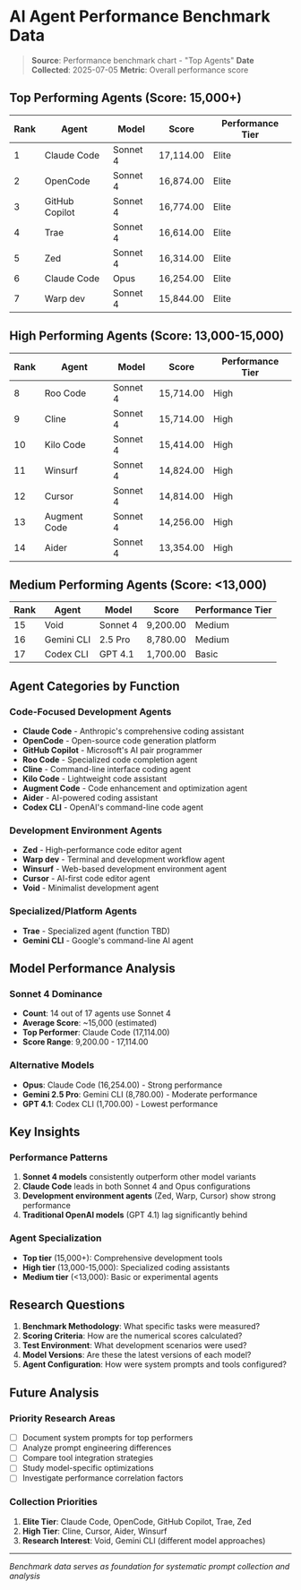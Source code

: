# AI Agent Performance Benchmark Data

> **Source**: Performance benchmark chart - "Top Agents"
> **Date Collected**: 2025-07-05
> **Metric**: Overall performance score

## Top Performing Agents (Score: 15,000+)

| Rank | Agent | Model | Score | Performance Tier |
|------|-------|-------|-------|------------------|
| 1 | Claude Code | Sonnet 4 | 17,114.00 | Elite |
| 2 | OpenCode | Sonnet 4 | 16,874.00 | Elite |
| 3 | GitHub Copilot | Sonnet 4 | 16,774.00 | Elite |
| 4 | Trae | Sonnet 4 | 16,614.00 | Elite |
| 5 | Zed | Sonnet 4 | 16,314.00 | Elite |
| 6 | Claude Code | Opus | 16,254.00 | Elite |
| 7 | Warp dev | Sonnet 4 | 15,844.00 | Elite |

## High Performing Agents (Score: 13,000-15,000)

| Rank | Agent | Model | Score | Performance Tier |
|------|-------|-------|-------|------------------|
| 8 | Roo Code | Sonnet 4 | 15,714.00 | High |
| 9 | Cline | Sonnet 4 | 15,714.00 | High |
| 10 | Kilo Code | Sonnet 4 | 15,414.00 | High |
| 11 | Winsurf | Sonnet 4 | 14,824.00 | High |
| 12 | Cursor | Sonnet 4 | 14,814.00 | High |
| 13 | Augment Code | Sonnet 4 | 14,256.00 | High |
| 14 | Aider | Sonnet 4 | 13,354.00 | High |

## Medium Performing Agents (Score: <13,000)

| Rank | Agent | Model | Score | Performance Tier |
|------|-------|-------|-------|------------------|
| 15 | Void | Sonnet 4 | 9,200.00 | Medium |
| 16 | Gemini CLI | 2.5 Pro | 8,780.00 | Medium |
| 17 | Codex CLI | GPT 4.1 | 1,700.00 | Basic |

## Agent Categories by Function

### Code-Focused Development Agents
- **Claude Code** - Anthropic's comprehensive coding assistant
- **OpenCode** - Open-source code generation platform
- **GitHub Copilot** - Microsoft's AI pair programmer
- **Roo Code** - Specialized code completion agent
- **Cline** - Command-line interface coding agent
- **Kilo Code** - Lightweight code assistant
- **Augment Code** - Code enhancement and optimization agent
- **Aider** - AI-powered coding assistant
- **Codex CLI** - OpenAI's command-line code agent

### Development Environment Agents
- **Zed** - High-performance code editor agent
- **Warp dev** - Terminal and development workflow agent
- **Winsurf** - Web-based development environment agent
- **Cursor** - AI-first code editor agent
- **Void** - Minimalist development agent

### Specialized/Platform Agents
- **Trae** - Specialized agent (function TBD)
- **Gemini CLI** - Google's command-line AI agent

## Model Performance Analysis

### Sonnet 4 Dominance
- **Count**: 14 out of 17 agents use Sonnet 4
- **Average Score**: ~15,000 (estimated)
- **Top Performer**: Claude Code (17,114.00)
- **Score Range**: 9,200.00 - 17,114.00

### Alternative Models
- **Opus**: Claude Code (16,254.00) - Strong performance
- **Gemini 2.5 Pro**: Gemini CLI (8,780.00) - Moderate performance  
- **GPT 4.1**: Codex CLI (1,700.00) - Lowest performance

## Key Insights

### Performance Patterns
1. **Sonnet 4 models** consistently outperform other model variants
2. **Claude Code** leads in both Sonnet 4 and Opus configurations
3. **Development environment agents** (Zed, Warp, Cursor) show strong performance
4. **Traditional OpenAI models** (GPT 4.1) lag significantly behind

### Agent Specialization
- **Top tier** (15,000+): Comprehensive development tools
- **High tier** (13,000-15,000): Specialized coding assistants
- **Medium tier** (<13,000): Basic or experimental agents

## Research Questions

1. **Benchmark Methodology**: What specific tasks were measured?
2. **Scoring Criteria**: How are the numerical scores calculated?
3. **Test Environment**: What development scenarios were used?
4. **Model Versions**: Are these the latest versions of each model?
5. **Agent Configuration**: How were system prompts and tools configured?

## Future Analysis

### Priority Research Areas
- [ ] Document system prompts for top performers
- [ ] Analyze prompt engineering differences
- [ ] Compare tool integration strategies
- [ ] Study model-specific optimizations
- [ ] Investigate performance correlation factors

### Collection Priorities
1. **Elite Tier**: Claude Code, OpenCode, GitHub Copilot, Trae, Zed
2. **High Tier**: Cline, Cursor, Aider, Winsurf
3. **Research Interest**: Void, Gemini CLI (different model approaches)

---
*Benchmark data serves as foundation for systematic prompt collection and analysis*